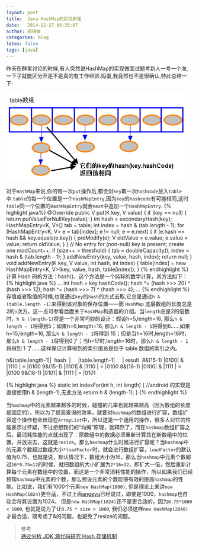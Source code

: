 ```yaml
---
layout: post
title:  Java HashMap的实现原理
date:   2014-12-27 08:35:07
author: 郝锡强
categories: blog
letex: false
tags: [java]
---
```

昨天在群里讨论的时候,有人突然说HashMap的实现做面试题考新人一考一个准,一下子就能区分开是不是真的有工作经验.妈蛋,我竟然也不是很确认,特此总结一下:

![hashmap01](../source/images/blog/hashmap01.jpg)

<!-- more -->
对于`HashMap`来说,你的每一次`put`操作后,都会对`key`取一次`hashcode`放入`table`中.`table`的每一个位置是一个`HashMapEntry`,因为`key`的`hashcode`有可能相同,这时`table`同一个位置的`HashMapEntry`就会`next`中追加一个`HashMapEntry`.
{% highlight java%}
@Override public V put(K key, V value) {
    if (key == null) {
        return putValueForNullKey(value);
    }
    int hash = secondaryHash(key);
    HashMapEntry<K, V>[] tab = table;
    int index = hash & (tab.length - 1);
    for (HashMapEntry<K, V> e = tab[index]; e != null; e = e.next) {
        if (e.hash == hash && key.equals(e.key)) {
            preModify(e);
            V oldValue = e.value;
            e.value = value;
            return oldValue;
        }
    }
    // No entry for (non-null) key is present; create one
    modCount++;
    if (size++ > threshold) {
        tab = doubleCapacity();
        index = hash & (tab.length - 1);
    }
    addNewEntry(key, value, hash, index);
    return null;
}
void addNewEntry(K key, V value, int hash, int index) {
	table[index] = new HashMapEntry<K, V>(key, value, hash, table[index]);
}
{% endhighlight %}
计算 Hash 码的方法：hash()，这个方法是一个纯粹的数学计算，其方法如下：
{% highlight java %}
...
int hash = key.hashCode();
hash ^= (hash >>> 20) ^ (hash >>> 12);
hash ^= (hash >>> 7) ^ (hash >>> 4);
...
{% endhighlight %}
存值或者取值的时候,也是通过`key`的`hash`的方式去取,它总是通过`h &(table.length -1)`来得到该对象的保存位置——而 `HashMap` 底层数组的长度总是2的`n`次方，这一点可参看后面关于`HashMap`构造器的介绍。当`length`总是2的倍数时，`h & (length-1)`将是一个非常巧妙的设计：假设h=5,length=16, 那么`h & length - 1`将得到5；如果h=6,length=16, 那么`h & length - 1`将得到6……如果h=15,length=16, 那么`h & length - 1`将得到 15；但是当h=16时,length=16时，那么`h & length - 1`将得到0了；当h=17时,length=16时，那么`h & length - 1`将得到 1 了……这样保证计算得到的索引值总是位于 table 数组的索引之内。

h&(table.length-1)|&nbsp;&nbsp;hash&nbsp;&nbsp;|&nbsp;&nbsp;&nbsp;&nbsp;&nbsp;|table.length-1|&nbsp;&nbsp;&nbsp;&nbsp;&nbsp;|&nbsp;result&nbsp;
8&(15-1)          |0100|  &  |1110          |  =  |0100
9&(15-1)          |0101|  &  |1110          |  =  |0100
8&(16-1)          |0100|  &  |1111          |  =  |0100
9&(16-1)          |0101|  &  |1111          |  =  |0101

{% highlight java %}
static int indexFor(int h, int length) { 
	//android 的实现是直接使用h & (length-1),无此方法
    return h & (length-1); 
}
{% endhighlight %}

当`hashmap`中的元素越来越多的时候，碰撞的几率也就越来越高（因为数组的长度是固定的），所以为了提高查询的效率，就要对`hashmap`的数组进行扩容，数组扩容这个操作也会出现在`ArrayList`中，所以这是一个通用的操作，很多人对它的性能表示过怀疑，不过想想我们的“均摊”原理，就释然了，而在`hashmap`数组扩容之后，最消耗性能的点就出现了：原数组中的数据必须重新计算其在新数组中的位置，并放进去，这就是`resize`。那么`hashmap`什么时候进行扩容呢？当`hashmap`中的元素个数超过数组大小`*loadFactor`时，就会进行数组扩容，`loadFactor`的默认值为0.75，也就是说，默认情况下，数组大小为16，那么当`hashmap`中元素个数超过`16*0.75=12`的时候，就把数组的大小扩展为`2*16=32`，即扩大一倍，然后重新计算每个元素在数组中的位置，而这是一个非常消耗性能的操作，所以如果我们已经预知`hashmap`中元素的个数，那么预设元素的个数能够有效的提高`hashmap`的性能。比如说，我们有1000个元素`new HashMap(1000)`, 但是理论上来讲`new HashMap(1024)`更合适，不过上面[angeyu](http://www.iteye.com/topic/539465)已经说过，即使是1000，`hashmap`也自动会将其设置为1024。 但是`new HashMap(1024)`还不是更合适的，因为`0.75*1000 < 1000`, 也就是说为了让`0.75 * size > 1000`, 我们必须这样`new HashMap(2048)`才最合适，既考虑了&的问题，也避免了resize的问题。 

>参考<br/> [通过分析 JDK 源代码研究 Hash 存储机制](http://www.ibm.com/developerworks/cn/java/j-lo-hash/?ca=drs-tp4608)
